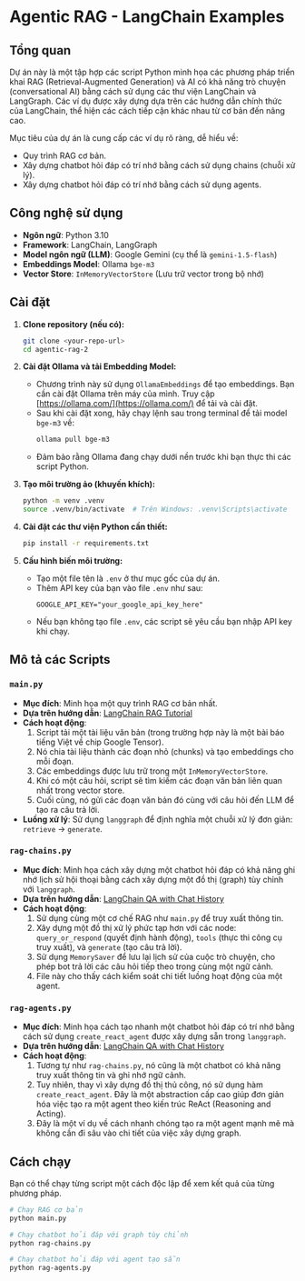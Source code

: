 # Agentic RAG - LangChain Examples

## Tổng quan

Dự án này là một tập hợp các script Python minh họa các phương pháp triển khai RAG (Retrieval-Augmented Generation) và AI có khả năng trò chuyện (conversational AI) bằng cách sử dụng các thư viện LangChain và LangGraph. Các ví dụ được xây dựng dựa trên các hướng dẫn chính thức của LangChain, thể hiện các cách tiếp cận khác nhau từ cơ bản đến nâng cao.

Mục tiêu của dự án là cung cấp các ví dụ rõ ràng, dễ hiểu về:
-   Quy trình RAG cơ bản.
-   Xây dựng chatbot hỏi đáp có trí nhớ bằng cách sử dụng chains (chuỗi xử lý).
-   Xây dựng chatbot hỏi đáp có trí nhớ bằng cách sử dụng agents.

## Công nghệ sử dụng

-   **Ngôn ngữ**: Python 3.10
-   **Framework**: LangChain, LangGraph
-   **Model ngôn ngữ (LLM)**: Google Gemini (cụ thể là `gemini-1.5-flash`)
-   **Embeddings Model**: Ollama `bge-m3`
-   **Vector Store**: `InMemoryVectorStore` (Lưu trữ vector trong bộ nhớ)

## Cài đặt

1.  **Clone repository (nếu có):**
    ```bash
    git clone <your-repo-url>
    cd agentic-rag-2
    ```

2.  **Cài đặt Ollama và tải Embedding Model:**
    -   Chương trình này sử dụng `OllamaEmbeddings` để tạo embeddings. Bạn cần cài đặt Ollama trên máy của mình. Truy cập [https://ollama.com/](https://ollama.com/) để tải và cài đặt.
    -   Sau khi cài đặt xong, hãy chạy lệnh sau trong terminal để tải model `bge-m3` về:
        ```bash
        ollama pull bge-m3
        ```
    -   Đảm bảo rằng Ollama đang chạy dưới nền trước khi bạn thực thi các script Python.

3.  **Tạo môi trường ảo (khuyến khích):**
    ```bash
    python -m venv .venv
    source .venv/bin/activate  # Trên Windows: .venv\Scripts\activate
    ```

4.  **Cài đặt các thư viện Python cần thiết:**
    ```bash
    pip install -r requirements.txt
    ```

5.  **Cấu hình biến môi trường:**
    -   Tạo một file tên là `.env` ở thư mục gốc của dự án.
    -   Thêm API key của bạn vào file `.env` như sau:
        ```
        GOOGLE_API_KEY="your_google_api_key_here"
        ```
    -   Nếu bạn không tạo file `.env`, các script sẽ yêu cầu bạn nhập API key khi chạy.

## Mô tả các Scripts

### `main.py`

-   **Mục đích**: Minh họa một quy trình RAG cơ bản nhất.
-   **Dựa trên hướng dẫn**: [LangChain RAG Tutorial](https://python.langchain.com/docs/tutorials/rag/)
-   **Cách hoạt động**:
    1.  Script tải một tài liệu văn bản (trong trường hợp này là một bài báo tiếng Việt về chip Google Tensor).
    2.  Nó chia tài liệu thành các đoạn nhỏ (chunks) và tạo embeddings cho mỗi đoạn.
    3.  Các embeddings được lưu trữ trong một `InMemoryVectorStore`.
    4.  Khi có một câu hỏi, script sẽ tìm kiếm các đoạn văn bản liên quan nhất trong vector store.
    5.  Cuối cùng, nó gửi các đoạn văn bản đó cùng với câu hỏi đến LLM để tạo ra câu trả lời.
-   **Luồng xử lý**: Sử dụng `langgraph` để định nghĩa một chuỗi xử lý đơn giản: `retrieve` -> `generate`.

### `rag-chains.py`

-   **Mục đích**: Minh họa cách xây dựng một chatbot hỏi đáp có khả năng ghi nhớ lịch sử hội thoại bằng cách xây dựng một đồ thị (graph) tùy chỉnh với `langgraph`.
-   **Dựa trên hướng dẫn**: [LangChain QA with Chat History](https://python.langchain.com/docs/tutorials/qa_chat_history/)
-   **Cách hoạt động**:
    1.  Sử dụng cùng một cơ chế RAG như `main.py` để truy xuất thông tin.
    2.  Xây dựng một đồ thị xử lý phức tạp hơn với các node: `query_or_respond` (quyết định hành động), `tools` (thực thi công cụ truy xuất), và `generate` (tạo câu trả lời).
    3.  Sử dụng `MemorySaver` để lưu lại lịch sử của cuộc trò chuyện, cho phép bot trả lời các câu hỏi tiếp theo trong cùng một ngữ cảnh.
    4.  File này cho thấy cách kiểm soát chi tiết luồng hoạt động của một agent.

### `rag-agents.py`

-   **Mục đích**: Minh họa cách tạo nhanh một chatbot hỏi đáp có trí nhớ bằng cách sử dụng `create_react_agent` được xây dựng sẵn trong `langgraph`.
-   **Dựa trên hướng dẫn**: [LangChain QA with Chat History](https://python.langchain.com/docs/tutorials/qa_chat_history/)
-   **Cách hoạt động**:
    1.  Tương tự như `rag-chains.py`, nó cũng là một chatbot có khả năng truy xuất thông tin và ghi nhớ ngữ cảnh.
    2.  Tuy nhiên, thay vì xây dựng đồ thị thủ công, nó sử dụng hàm `create_react_agent`. Đây là một abstraction cấp cao giúp đơn giản hóa việc tạo ra một agent theo kiến trúc ReAct (Reasoning and Acting).
    3.  Đây là một ví dụ về cách nhanh chóng tạo ra một agent mạnh mẽ mà không cần đi sâu vào chi tiết của việc xây dựng graph.

## Cách chạy

Bạn có thể chạy từng script một cách độc lập để xem kết quả của từng phương pháp.

```bash
# Chạy RAG cơ bản
python main.py

# Chạy chatbot hỏi đáp với graph tùy chỉnh
python rag-chains.py

# Chạy chatbot hỏi đáp với agent tạo sẵn
python rag-agents.py
```